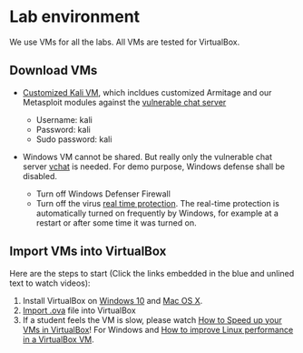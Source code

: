 # Lab environment
We use VMs for all the labs. All VMs are tested for VirtualBox.

## Download VMs
- <a href="[https://www.cs.uml.edu/~xinwenfu/VMs/Kali-CR-25G.ova](https://www.cs.uml.edu/~xinwenfu/VMs/Kali-40G-2025.ova)">Customized Kali VM</a>, which incldues customized Armitage and our Metasploit modules against the <a href="https://github.com/xinwenfu/vchat">vulnerable chat server</a>
  - Username: kali
  - Password: kali
  - Sudo password: kali

- Windows VM cannot be shared. But really only the vulnerable chat server <a href="https://github.com/xinwenfu/vchat">vchat</a> is needed. For demo purpose, Windows defense shall be disabled.
  - Turn off Windows Defenser Firewall
  - Turn off the virus <a href="https://support.microsoft.com/en-us/windows/turn-off-defender-antivirus-protection-in-windows-security-99e6004f-c54c-8509-773c-a4d776b77960">real time protection</a>. The real-time protection is automatically turned on frequently by Windows, for example at a restart or after some time it was turned on.

## Import VMs into VirtualBox
Here are the steps to start (Click the links embedded in the blue and unlined text to watch videos):
1.	Install VirtualBox on [Windows 10](https://www.youtube.com/watch?v=8mns5yqMfZk) and [Mac OS X](https://www.youtube.com/watch?v=lEvM-No4eQo).
2.	[Import .ova](https://youtu.be/us5N0X75v-o) file into VirtualBox
3.	If a student feels the VM is slow, please watch [How to Speed up your VMs in VirtualBox](https://www.youtube.com/watch?v=2z7icd0vm0M)! For Windows and [How to improve Linux performance in a VirtualBox VM](https://www.youtube.com/watch?v=tbF8jNjD_IE).
